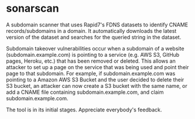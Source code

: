 # sonarscan
A subdomain scanner that uses Rapid7's FDNS datasets to identify CNAME records/subdomains in a domain. It automatically downloads the latest version of the dataset and searches for the queried string in the dataset.

Subdomain takeover vulnerabilities occur when a subdomain of a website (subdomain.example.com) is pointing to a service (e.g. AWS S3, GitHub pages, Heroku, etc.) that has been removed or deleted. This allows an attacker to set up a page on the service that was being used and point their page to that subdomain. For example, if subdomain.example.com was pointing to a Amazon AWS S3 Bucket and the user decided to delete their S3 bucket, an attacker can now create a S3 bucket with the same name, or add a CNAME file containing subdomain.example.com, and claim subdomain.example.com.

The tool is in its initial stages. Appreciate everybody's feedback.
